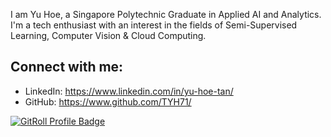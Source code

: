I am Yu Hoe, a Singapore Polytechnic Graduate in Applied AI and Analytics. I'm a tech enthusiast with an interest in the fields of Semi-Supervised Learning, Computer Vision & Cloud Computing.

## Connect with me:

- LinkedIn: https://www.linkedin.com/in/yu-hoe-tan/
- GitHub: https://www.github.com/TYH71/

<a href="https://gitroll.io/profile/uI7t97VETkaOW9xONJmlSqA0pvWP2" target="_blank"><img src="https://gitroll.io/api/badges/profiles/v1/uI7t97VETkaOW9xONJmlSqA0pvWP2?theme=midnight" alt="GitRoll Profile Badge"/></a>
